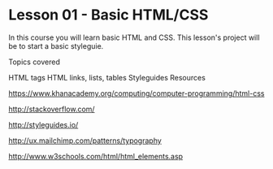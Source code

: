 # Lesson 01 - Basic HTML/CSS

In this course you will learn basic HTML and CSS. This lesson's project will be to start a basic styleguie.

Topics covered

HTML tags
HTML links, lists, tables
Styleguides
Resources

https://www.khanacademy.org/computing/computer-programming/html-css

http://stackoverflow.com/

http://styleguides.io/

http://ux.mailchimp.com/patterns/typography

http://www.w3schools.com/html/html_elements.asp